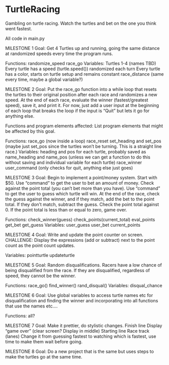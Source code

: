 # TurtleRacing
Gambling on turtle racing. Watch the turtles and bet on the one you think went fastest.

All code in main.py

MILESTONE 1
Goal: Get 4 Turtles up and running, going the same distance at randomized speeds every time the program runs.

Functions:
randomize_speed
race_go
Variables:
Turtles 1-4 (names TBD)
Every turtle has a speed (turtle.speed()) randomized each turn
Every turtle has a color, starts on turtle setup and remains constant
race_distance (same every time, maybe a global variable?)


MILESTONE 2
Goal:  Put the race_go function into a while loop that resets the turtles to their original position after each race and randomizes a new speed. At the end of each race, evaluate the winner (fastest/greatest speed), save it, and print it. For now, just add a user input at the beginning of each loop that breaks the loop if the input is “Quit” but lets it go for anything else.

Functions and program elements affected:  List program elements that might be affected by this goal.

Functions: 
race_go (now inside a loop)
race_reset
set_heading and set_pos (maybe just set_pos since the turtles won’t be turning. This is a straight line race.)
Variables:
heading and pos for each turtle, probably saved as name_heading and name_pos (unless we can get a function to do this without saving and individual variable for each turtle)
race_winner 
user_command (only checks for quit, anything else just goes)

MILESTONE 3
Goal: 
Begin to implement a point/money system. Start with $50. Use “command” to get the user to bet an amount of money. Check against the point total (you can’t bet more than you have). Use “command” to get the user to guess which turtle will win. At the end of the race, check the guess against the winner, and if they match, add the bet to the point total. If they don’t match, subtract the guess. Check the point total against 0. If the point total is less than or equal to zero, game over.

Functions:
check_winner(guess)
check_points(current_total)
eval_points
get_bet
get_guess
Variables:
user_guess
user_bet
current_points

MILESTONE 4
Goal:
Write and update the point counter on screen. CHALLENGE: Display the expressions (add or subtract) next to the point count as the point count updates.

Variables:
pointturtle
updateturtle

MILESTONE 5
Goal:
Random disqualifications. 
Racers have a low chance of being disqualified from the race. If they are disqualified, regardless of speed, they cannot be the winner.


Functions:
race_go() 
find_winner()
rand_disqual()
Variables:
disqual_chance

MILESTONE 6
Goal:
Use global variables to access turtle names etc for disqualification and finding the winner and incorporating into all functions that use the names etc….

Functions:
all?

MILESTONE 7
Goal:
Make it prettier, do stylistic changes. 
Finish line
Display “game over” (clear screen? Display in middle)
Starting line
Race track (lanes)
Change it from guessing fastest to watching which is fastest, use time to make them wait before going.

MILESTONE 8
Goal: 
Do a new project that is the same but uses steps to make the turtles go at the same time.
